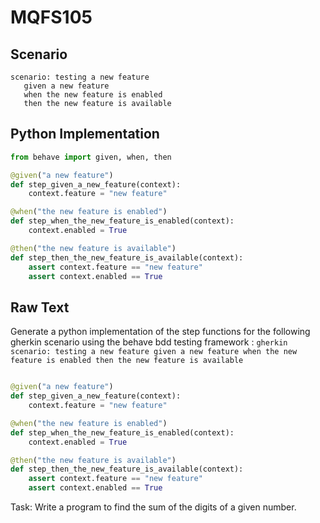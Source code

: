 # MQFS105
## Scenario
```gherkin
scenario: testing a new feature 
   given a new feature 
   when the new feature is enabled 
   then the new feature is available
```


## Python Implementation
```python
from behave import given, when, then

@given("a new feature")
def step_given_a_new_feature(context):
    context.feature = "new feature"

@when("the new feature is enabled")
def step_when_the_new_feature_is_enabled(context):
    context.enabled = True

@then("the new feature is available")
def step_then_the_new_feature_is_available(context):
    assert context.feature == "new feature"
    assert context.enabled == True
```


## Raw Text
Generate a python implementation of the step functions for the following gherkin scenario using the behave bdd testing framework : ```gherkin scenario: testing a new feature given a new feature when the new feature is enabled then the new feature is available ```



```python from behave import given, when, then

@given("a new feature")
def step_given_a_new_feature(context):
    context.feature = "new feature"

@when("the new feature is enabled")
def step_when_the_new_feature_is_enabled(context):
    context.enabled = True

@then("the new feature is available")
def step_then_the_new_feature_is_available(context):
    assert context.feature == "new feature"
    assert context.enabled == True
```

Task: Write a program to find the sum of the digits of a given number.
